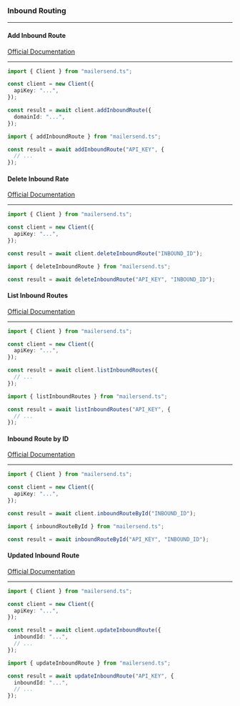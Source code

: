 ### Inbound Routing

---

#### Add Inbound Route

[Official Documentation](https://developers.mailersend.com/api/v1/inbound.html#add-an-inbound-route)

---

```typescript
import { Client } from "mailersend.ts";

const client = new Client({
  apiKey: "...",
});

const result = await client.addInboundRoute({
  domainId: "...",
});
```

```typescript
import { addInboundRoute } from "mailersend.ts";

const result = await addInboundRoute("API_KEY", {
  // ...
});
```

#### Delete Inbound Rate

[Official Documentation](https://developers.mailersend.com/api/v1/inbound.html#delete-an-inbound-route)

---

```typescript
import { Client } from "mailersend.ts";

const client = new Client({
  apiKey: "...",
});

const result = await client.deleteInboundRoute("INBOUND_ID");
```

```typescript
import { deleteInboundRoute } from "mailersend.ts";

const result = await deleteInboundRoute("API_KEY", "INBOUND_ID");
```

#### List Inbound Routes

[Official Documentation](https://developers.mailersend.com/api/v1/inbound.html#get-a-list-of-inbound-routes)

---

```typescript
import { Client } from "mailersend.ts";

const client = new Client({
  apiKey: "...",
});

const result = await client.listInboundRoutes({
  // ...
});
```

```typescript
import { listInboundRoutes } from "mailersend.ts";

const result = await listInboundRoutes("API_KEY", {
  // ...
});
```

#### Inbound Route by ID

[Official Documentation](https://developers.mailersend.com/api/v1/inbound.html#get-a-single-inbound-route)

---

```typescript
import { Client } from "mailersend.ts";

const client = new Client({
  apiKey: "...",
});

const result = await client.inboundRouteById("INBOUND_ID");
```

```typescript
import { inboundRouteById } from "mailersend.ts";

const result = await inboundRouteById("API_KEY", "INBOUND_ID");
```

#### Updated Inbound Route

[Official Documentation](https://developers.mailersend.com/api/v1/inbound.html#update-an-inbound-route)

---

```typescript
import { Client } from "mailersend.ts";

const client = new Client({
  apiKey: "...",
});

const result = await client.updateInboundRoute({
  inboundId: "...",
  // ...
});
```

```typescript
import { updateInboundRoute } from "mailersend.ts";

const result = await updateInboundRoute("API_KEY", {
  inboundId: "...",
  // ...
});
```
